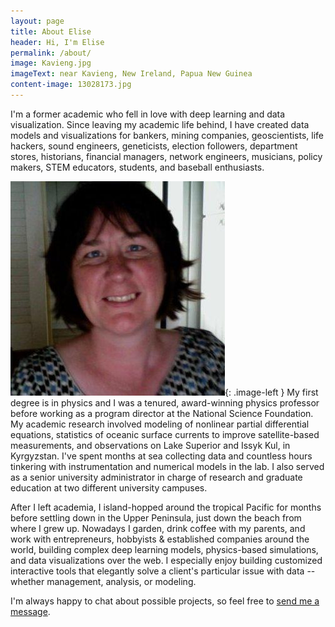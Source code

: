 ```yaml
---
layout: page
title: About Elise
header: Hi, I'm Elise
permalink: /about/
image: Kavieng.jpg
imageText: near Kavieng, New Ireland, Papua New Guinea
content-image: 13028173.jpg
---
```


I'm a former academic who fell in love with deep learning and data visualization. Since leaving my academic life behind, I have created data models and visualizations for bankers, mining companies, geoscientists, life hackers, sound engineers, geneticists, election followers, department stores, historians, financial managers, network engineers, musicians, policy makers, STEM educators, students, and baseball enthusiasts.

[![Elise](/images/13028173.jpg)](){: .image-left }  My first degree is in physics and I was a tenured, award-winning physics professor before working as a program director at the National Science Foundation. My academic research involved modeling of nonlinear partial differential equations, statistics of oceanic surface currents to improve satellite-based measurements, and observations on Lake Superior and Issyk Kul, in Kyrgyzstan. I've spent months at sea collecting data and countless hours tinkering with instrumentation and numerical models in the lab. I also served as a senior university administrator in charge of research and graduate education at two different university campuses.

After I left academia, I island-hopped around the tropical Pacific for months before settling down in the Upper Peninsula, just down the beach from where I grew up. Nowadays I garden, drink coffee with my parents, and work with entrepreneurs, hobbyists & established companies around the world, building complex deep learning models, physics-based simulations, and data visualizations over the web. I especially enjoy building customized interactive tools that elegantly solve a client's particular issue with data -- whether management, analysis, or modeling.

I'm always happy to chat about possible projects, so feel free to <a href="mailto:elise.ralph@gmail.com?subject=I%20saw%20your%20webpage%20and%20..."> <span class = redTreeChar>send me a message</span></a>.
